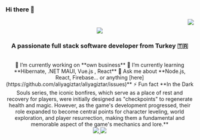 ### Hi there 👋
<img align="right" src="https://visitor-badge.laobi.icu/badge?page_id=aliyagiztar.aliyagiztar" />
<h1 align="center">
    <img src="https://readme-typing-svg.herokuapp.com/?font=Righteous&size=35&center=true&vCenter=true&width=500&height=70&duration=4000&lines=Hi+There!+👋;+I'm+Ali Yagiz+Tar!;" />
</h1>
<h3 align="center">A passionate full stack software developer from Turkey 🇹🇷</h3>
<br/>
<div align="center">
 🔭 I’m currently working on **own business**
  🌱 I’m currently learning **Hibernate, .NET MAUI, Vue.js , React**
  💬 Ask me about **Node.js, React, Firebase... or anything [here](https://github.com/aliyagiztar/aliyagiztar/issues)**
⚡ Fun fact **In the Dark Souls series, the iconic bonfires, which serve as a place of rest and recovery for players, were initially designed as "checkpoints" to regenerate health and magic. However, as the game's development progressed, their role expanded to become central points for character leveling, world exploration, and player resurrection, making them a fundamental and memorable aspect of the game's mechanics and lore.**
</div>
 
<div align="center"> 
  <a href="mailto:aliyagiz.tar@gmail.com">
    <img
        <img src="https://img.shields.io/badge/Gmail-333333?style=for-the-badge&logo=gmail&logoColor=red" />
  </a>
  <a href="[https://linkedin.com/in/pedro-sales-muniz](https://www.linkedin.com/in/aliyagiztar/)" target="_blank">
    <img src="https://img.shields.io/badge/LinkedIn-0077B5?style=for-the-badge&logo=linkedin&logoColor=white" target="_blank" />
